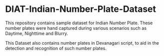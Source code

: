 # DIAT-Indian-Number-Plate-Dataset

This repository contains sample dataset for Indian Number Plate. These number plates were hand captured during various scenarios such as Daytime, Nighttime and Blurry.

This Dataset also contains number plates in Devanagari script, to aid in the detection and recognition of such number plates.
